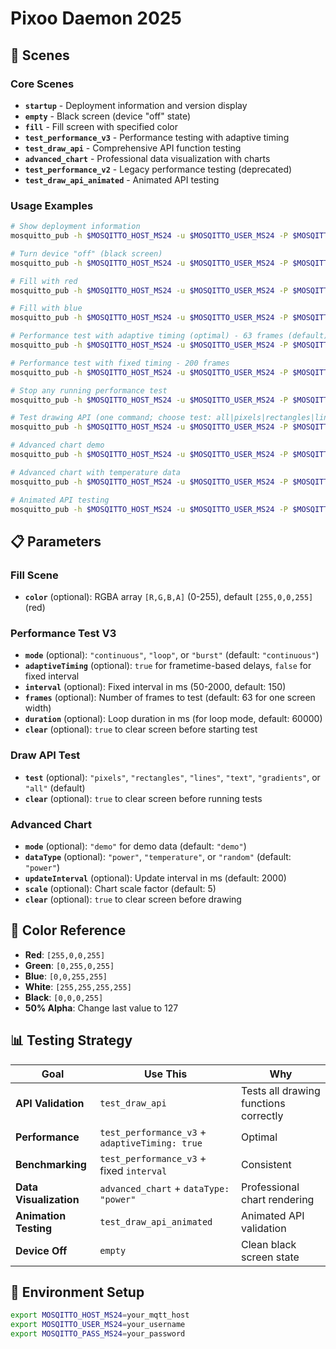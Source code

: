 # Pixoo Daemon 2025

## 🎯 Scenes

### Core Scenes

- **`startup`** - Deployment information and version display
- **`empty`** - Black screen (device "off" state)
- **`fill`** - Fill screen with specified color
- **`test_performance_v3`** - Performance testing with adaptive timing
- **`test_draw_api`** - Comprehensive API function testing
- **`advanced_chart`** - Professional data visualization with charts
- **`test_performance_v2`** - Legacy performance testing (deprecated)
- **`test_draw_api_animated`** - Animated API testing

### Usage Examples

```bash
# Show deployment information
mosquitto_pub -h $MOSQITTO_HOST_MS24 -u $MOSQITTO_USER_MS24 -P $MOSQITTO_PASS_MS24 -t "pixoo/192.168.1.159/state/upd" -m '{"scene":"startup"}'

# Turn device "off" (black screen)
mosquitto_pub -h $MOSQITTO_HOST_MS24 -u $MOSQITTO_USER_MS24 -P $MOSQITTO_PASS_MS24 -t "pixoo/192.168.1.159/state/upd" -m '{"scene":"empty"}'

# Fill with red
mosquitto_pub -h $MOSQITTO_HOST_MS24 -u $MOSQITTO_USER_MS24 -P $MOSQITTO_PASS_MS24 -t "pixoo/192.168.1.159/state/upd" -m '{"scene":"fill","color":[255,0,0,255]}'

# Fill with blue
mosquitto_pub -h $MOSQITTO_HOST_MS24 -u $MOSQITTO_USER_MS24 -P $MOSQITTO_PASS_MS24 -t "pixoo/192.168.1.159/state/upd" -m '{"scene":"fill","color":[0,0,255,255]}'

# Performance test with adaptive timing (optimal) - 63 frames (default)
mosquitto_pub -h $MOSQITTO_HOST_MS24 -u $MOSQITTO_USER_MS24 -P $MOSQITTO_PASS_MS24 -t "pixoo/192.168.1.159/state/upd" -m '{"scene":"test_performance_v3","adaptiveTiming":true}'

# Performance test with fixed timing - 200 frames
mosquitto_pub -h $MOSQITTO_HOST_MS24 -u $MOSQITTO_USER_MS24 -P $MOSQITTO_PASS_MS24 -t "pixoo/192.168.1.159/state/upd" -m '{"scene":"test_performance_v3","interval":200,"frames":200}'

# Stop any running performance test
mosquitto_pub -h $MOSQITTO_HOST_MS24 -u $MOSQITTO_USER_MS24 -P $MOSQITTO_PASS_MS24 -t "pixoo/192.168.1.159/state/upd" -m '{"scene":"test_performance_v3","stop":true}'

# Test drawing API (one command; choose test: all|pixels|rectangles|lines|text|gradients)
mosquitto_pub -h $MOSQITTO_HOST_MS24 -u $MOSQITTO_USER_MS24 -P $MOSQITTO_PASS_MS24 -t "pixoo/192.168.1.159/state/upd" -m '{"scene":"test_draw_api","test":"all"}'

# Advanced chart demo
mosquitto_pub -h $MOSQITTO_HOST_MS24 -u $MOSQITTO_USER_MS24 -P $MOSQITTO_PASS_MS24 -t "pixoo/192.168.1.159/state/upd" -m '{"scene":"advanced_chart","mode":"demo","dataType":"power","updateInterval":2000,"scale":5}'

# Advanced chart with temperature data
mosquitto_pub -h $MOSQITTO_HOST_MS24 -u $MOSQITTO_USER_MS24 -P $MOSQITTO_PASS_MS24 -t "pixoo/192.168.1.159/state/upd" -m '{"scene":"advanced_chart","mode":"demo","dataType":"temperature","updateInterval":2000,"scale":1}'

# Animated API testing
mosquitto_pub -h $MOSQITTO_HOST_MS24 -u $MOSQITTO_USER_MS24 -P $MOSQITTO_PASS_MS24 -t "pixoo/192.168.1.159/state/upd" -m '{"scene":"test_draw_api_animated"}'
```

## 📋 Parameters

### Fill Scene

- **`color`** (optional): RGBA array `[R,G,B,A]` (0-255), default
  `[255,0,0,255]` (red)

### Performance Test V3

- **`mode`** (optional): `"continuous"`, `"loop"`, or `"burst"` (default: `"continuous"`)
- **`adaptiveTiming`** (optional): `true` for frametime-based delays,
  `false` for fixed interval
- **`interval`** (optional): Fixed interval in ms (50-2000, default: 150)
- **`frames`** (optional): Number of frames to test (default: 63 for one screen width)
- **`duration`** (optional): Loop duration in ms (for loop mode, default: 60000)
- **`clear`** (optional): `true` to clear screen before starting test

### Draw API Test

- **`test`** (optional): `"pixels"`, `"rectangles"`, `"lines"`, `"text"`, `"gradients"`,
  or `"all"` (default)
- **`clear`** (optional): `true` to clear screen before running tests

### Advanced Chart

- **`mode`** (optional): `"demo"` for demo data (default: `"demo"`)
- **`dataType`** (optional): `"power"`, `"temperature"`, or `"random"` (default: `"power"`)
- **`updateInterval`** (optional): Update interval in ms (default: 2000)
- **`scale`** (optional): Chart scale factor (default: 5)
- **`clear`** (optional): `true` to clear screen before drawing

## 🎨 Color Reference

- **Red**: `[255,0,0,255]`
- **Green**: `[0,255,0,255]`
- **Blue**: `[0,0,255,255]`
- **White**: `[255,255,255,255]`
- **Black**: `[0,0,0,255]`
- **50% Alpha**: Change last value to 127

## 📊 Testing Strategy

| **Goal**               | **Use This**                                   | **Why**                               |
| ---------------------- | ---------------------------------------------- | ------------------------------------- |
| **API Validation**     | `test_draw_api`                                | Tests all drawing functions correctly |
| **Performance**        | `test_performance_v3` + `adaptiveTiming: true` | Optimal                               |
| **Benchmarking**       | `test_performance_v3` + fixed `interval`       | Consistent                            |
| **Data Visualization** | `advanced_chart` + `dataType: "power"`         | Professional chart rendering          |
| **Animation Testing**  | `test_draw_api_animated`                       | Animated API validation               |
| **Device Off**         | `empty`                                        | Clean black screen state              |

## 🔧 Environment Setup

```bash
export MOSQITTO_HOST_MS24=your_mqtt_host
export MOSQITTO_USER_MS24=your_username
export MOSQITTO_PASS_MS24=your_password
```
